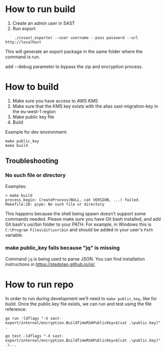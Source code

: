 # How to run build

1. Create an admin user in SAST
2. Run export
```
    ./cxsast_exporter --user username --pass password --url http://localhost
```

This will generate an export package in the same folder where the command is run.

add --debug parameter to bypass the zip and encryption process. 

# How to build

1. Make sure you have access to AWS KMS
2. Make sure that the KMS key exists with the alias sast-migration-key in the eu-west-1 region
3. Make public key file
4. Build

Example for dev environment:
```
make public_key
make build
```

## Troubleshooting

### No such file or directory

Examples:

```
> make build
process_begin: CreateProcess(NULL, cat VERSION, ...) failed.
Makefile:28: pipe: No such file or directory
```

This happens because the shell being spawn doesn't support some commands needed.
Please make sure you have Git bash installed, and add Git bash's usr/bin folder to your PATH.
For example, in Windows this is `C:\Program Files\Git\usr\bin` and should be added in your user's `Path` variable.

### make public_key fails because "jq" is missing

Command `jq` is being used to parse JSON. You can find installation instructions in https://stedolan.github.io/jq/. 

# How to run repo

In order to run during development we'll need to `make public_key`, like for build.
Once the public.key file exists, we can run and test using the file reference:
```
go run -ldflags "-X sast-export/internal/encryption.BuildTimeRSAPublicKey=$(cat .\public.key)" .
```

```
go test -ldflags "-X sast-export/internal/encryption.BuildTimeRSAPublicKey=$(cat .\public.key)" .\...
```

